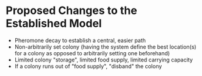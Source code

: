 # Proposed Changes to the Established Model

- Pheromone decay to establish a central, easier path
- Non-arbitrarily set colony (having the system define the best location(s) for a colony as opposed to arbitrarily setting one beforehand)
- Limited colony "storage", limited food supply, limited carrying capacity
- If a colony runs out of "food supply", "disband" the colony